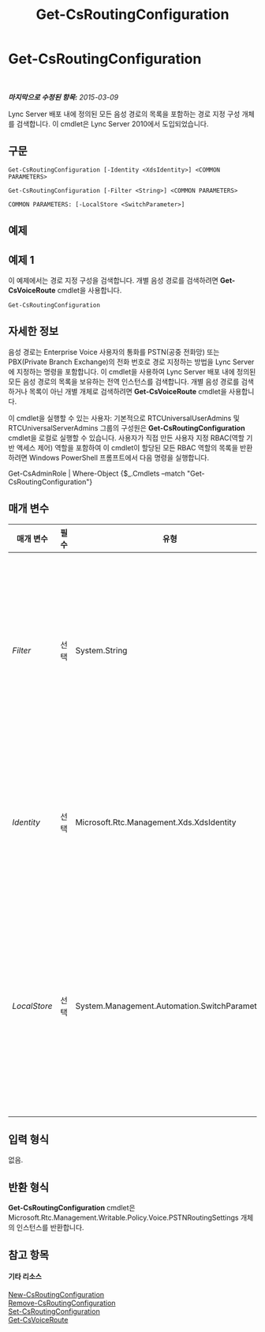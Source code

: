 ﻿---
title: Get-CsRoutingConfiguration
TOCTitle: Get-CsRoutingConfiguration
ms:assetid: 37a1cbc9-b8b2-423c-8ebb-7947fdcad24e
ms:mtpsurl: https://technet.microsoft.com/ko-kr/library/Gg425851(v=OCS.15)
ms:contentKeyID: 49303311
ms.date: 08/10/2015
mtps_version: v=OCS.15
ms.translationtype: HT
---

# Get-CsRoutingConfiguration

 

_**마지막으로 수정된 항목:** 2015-03-09_

Lync Server 배포 내에 정의된 모든 음성 경로의 목록을 포함하는 경로 지정 구성 개체를 검색합니다. 이 cmdlet은 Lync Server 2010에서 도입되었습니다.

## 구문

    Get-CsRoutingConfiguration [-Identity <XdsIdentity>] <COMMON PARAMETERS>

    Get-CsRoutingConfiguration [-Filter <String>] <COMMON PARAMETERS>

    COMMON PARAMETERS: [-LocalStore <SwitchParameter>]

## 예제

## 예제 1

이 예제에서는 경로 지정 구성을 검색합니다. 개별 음성 경로를 검색하려면 **Get-CsVoiceRoute** cmdlet을 사용합니다.

    Get-CsRoutingConfiguration

## 자세한 정보

음성 경로는 Enterprise Voice 사용자의 통화를 PSTN(공중 전화망) 또는 PBX(Private Branch Exchange)의 전화 번호로 경로 지정하는 방법을 Lync Server에 지정하는 명령을 포함합니다. 이 cmdlet을 사용하여 Lync Server 배포 내에 정의된 모든 음성 경로의 목록을 보유하는 전역 인스턴스를 검색합니다. 개별 음성 경로를 검색하거나 목록이 아닌 개별 개체로 검색하려면 **Get-CsVoiceRoute** cmdlet을 사용합니다.

이 cmdlet을 실행할 수 있는 사용자: 기본적으로 RTCUniversalUserAdmins 및 RTCUniversalServerAdmins 그룹의 구성원은 **Get-CsRoutingConfiguration** cmdlet을 로컬로 실행할 수 있습니다. 사용자가 직접 만든 사용자 지정 RBAC(역할 기반 액세스 제어) 역할을 포함하여 이 cmdlet이 할당된 모든 RBAC 역할의 목록을 반환하려면 Windows PowerShell 프롬프트에서 다음 명령을 실행합니다.

Get-CsAdminRole | Where-Object {$\_.Cmdlets –match "Get-CsRoutingConfiguration"}

## 매개 변수


<table>
<colgroup>
<col style="width: 25%" />
<col style="width: 25%" />
<col style="width: 25%" />
<col style="width: 25%" />
</colgroup>
<thead>
<tr class="header">
<th>매개 변수</th>
<th>필수</th>
<th>유형</th>
<th>설명</th>
</tr>
</thead>
<tbody>
<tr class="odd">
<td><p><em>Filter</em></p></td>
<td><p>선택</p></td>
<td><p>System.String</p></td>
<td><p>이 개체의 인스턴스가 하나만 있을 수 있으므로 이 매개 변수는 아무 효과도 없습니다.</p></td>
</tr>
<tr class="even">
<td><p><em>Identity</em></p></td>
<td><p>선택</p></td>
<td><p>Microsoft.Rtc.Management.Xds.XdsIdentity</p></td>
<td><p>검색할 경로 지정 구성의 범위입니다. 가능한 값은 Global뿐입니다.</p></td>
</tr>
<tr class="odd">
<td><p><em>LocalStore</em></p></td>
<td><p>선택</p></td>
<td><p>System.Management.Automation.SwitchParameter</p></td>
<td><p>중앙 관리 저장소 자체가 아니라 중앙 관리 저장소의 로컬 복제본에서 경로 지정 구성을 검색합니다.</p></td>
</tr>
</tbody>
</table>


## 입력 형식

없음.

## 반환 형식

**Get-CsRoutingConfiguration** cmdlet은 Microsoft.Rtc.Management.Writable.Policy.Voice.PSTNRoutingSettings 개체의 인스턴스를 반환합니다.

## 참고 항목

#### 기타 리소스

[New-CsRoutingConfiguration](new-csroutingconfiguration.md)  
[Remove-CsRoutingConfiguration](remove-csroutingconfiguration.md)  
[Set-CsRoutingConfiguration](set-csroutingconfiguration.md)  
[Get-CsVoiceRoute](get-csvoiceroute.md)

